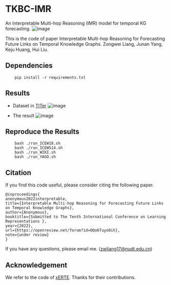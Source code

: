 # TKBC-IMR

An Interpretable Multi-hop Reasoning (IMR) model for temporal KG forecasting.
![image](https://user-images.githubusercontent.com/49195527/143236285-d4c3d02e-4d4c-439e-987e-93e93cffeed3.png)


This is the code of paper Interpretable Multi-hop Reasoning for Forecasting Future Links on Temporal Knowledge Graphs. Zongwei Liang, Junan Yang, Keju Huang, Hui Liu.

## Dependencies
<!-- 库版本 -->
        pip install -r requirements.txt

## Results
* Dataset in [TITer](https://github.com/JHL-HUST/TITer/)
![image](https://user-images.githubusercontent.com/49195527/143236179-683bdfb2-abe2-406f-9128-6d72a6d9fce0.png)

* The result
![image](https://user-images.githubusercontent.com/49195527/143236076-a01827ee-a42c-4355-ab08-0ebc8902f140.png)


## Reproduce the Results

        bash ./run_ICEW18.sh
        bash ./run_ICEWS14.sh
        bash ./run_WIKI.sh
        bash ./run_YAGO.sh


## Citation
If you find this code useful, please consider citing the following paper.

    @inproceedings{
    anonymous2022interpretable,
    title={Interpretable Multi-hop Reasoning for Forecasting Future Links on Temporal Knowledge Graphs},
    author={Anonymous},
    booktitle={Submitted to The Tenth International Conference on Learning Representations },
    year={2022},
    url={https://openreview.net/forum?id=OQo6Tuyo0ih},
    note={under review}
    }
If you have any questions, please email me. (zwliang17@nudt.edu.cn)

## Acknowledgement
We refer to the code of [xERTE](https://github.com/TemporalKGTeam/xERTE). Thanks for their contributions.
